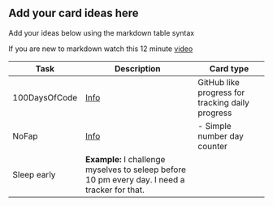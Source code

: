## Add your card ideas here

Add your ideas below using the markdown table syntax

If you are new to markdown watch this 12 minute [video](https://www.youtube.com/watch?v=eJojC3lSkwg)

| Task | Description | Card type |
| --- | --- | --- |
| 100DaysOfCode | [Info](https://www.100daysofcode.com/) | GitHub like progress for tracking daily progress |
| NoFap | [Info](https://www.reddit.com/r/NoFap/) |- Simple number day counter |
| Sleep early | **Example:** I challenge myselves to seleep before 10 pm every day. I need a tracker for that. | |
